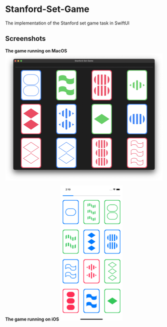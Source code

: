 # Stanford-Set-Game
The implementation of the Stanford set game task in SwiftUI

## Screenshots

**The game running on MacOS**
<img src="Screenshots/Mac.png" alt="Screenshot of the game, running on MacOS" width="800">

**The game running on iOS**
<img src="Screenshots/iPhone.png" alt="creenshot of the game, running on iOS" width="200">